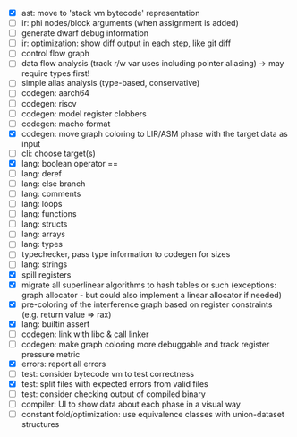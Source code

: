 - [x] ast: move to 'stack vm bytecode' representation
- [ ] ir: phi nodes/block arguments (when assignment is added)
- [ ] generate dwarf debug information
- [ ] ir: optimization: show diff output in each step, like git diff
- [ ] control flow graph
- [ ] data flow analysis (track r/w var uses including pointer aliasing) -> may require types first!
- [ ] simple alias analysis (type-based, conservative)
- [ ] codegen: aarch64
- [ ] codegen: riscv
- [ ] codegen: model register clobbers
- [ ] codegen: macho format
- [x] codegen: move graph coloring to LIR/ASM phase with the target data as input
- [ ] cli: choose target(s)
- [x] lang: boolean operator ==
- [ ] lang: deref
- [ ] lang: else branch
- [ ] lang: comments
- [ ] lang: loops
- [ ] lang: functions
- [ ] lang: structs
- [ ] lang: arrays
- [ ] lang: types
- [ ] typechecker, pass type information to codegen for sizes
- [ ] lang: strings
- [x] spill registers
- [x] migrate all superlinear algorithms to hash tables or such (exceptions: graph allocator - but could also implement a linear allocator if needed)
- [x] pre-coloring of the interference graph based on register constraints (e.g. return value => rax)
- [x] lang: builtin assert
- [ ] codegen: link with libc & call linker
- [ ] codegen: make graph coloring more debuggable and track register pressure metric
- [x] errors: report all errors
- [ ] test: consider bytecode vm to test correctness
- [x] test: split files with expected errors from valid files
- [ ] test: consider checking output of compiled binary
- [ ] compiler: UI to show data about each phase in a visual way
- [ ] constant fold/optimization: use equivalence classes with union-dataset structures
